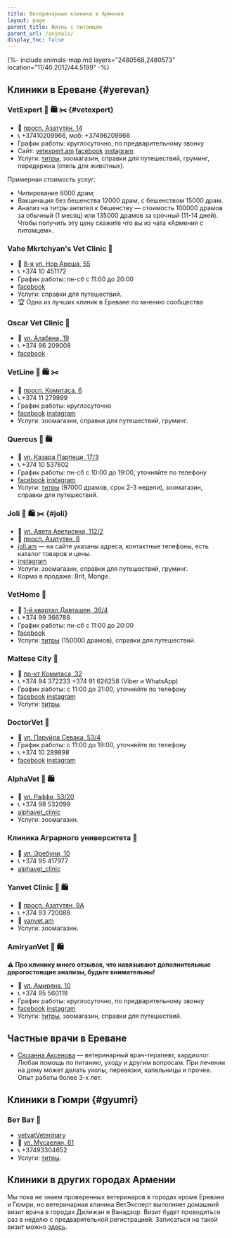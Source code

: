 ```yaml
---
title: Ветеринарные клиники в Армении
layout: page
parent_title: Жизнь с питомцем
parent_url: /animals/
display_toc: false
---
```


{%- include animals-map.md layers="2480568,2480573" location="11/40.2012/44.5199" -%}

## Клиники в Ереване {#yerevan}

<div class="cards">
<div class="card">

### VetExpert 🏥 🛍️ ✂️ {#vetexpert}

- 📍 [просп. Азатутян, 14](https://yandex.ru/maps/org/vet_ekspert/1861952348/)
- 📞 +37410209966, моб: +37496209966
- График работы: круглосуточно, по предварительному звонку
- Сайт: [vetexpert.am](https://vetexpert.am/ru/) [facebook](https://facebook.com/vetexpertvetgroup) [instagram](https://instagram.com/vetexpertveterinarygroup/)
- Услуги: [титры](rabies-titers.md), зоомагазин, справки для путешествий, груминг, передержка (отель для животных).

Примерная стоимость услуг:
- Чипирование 8000 драм;
- Вакцинация без бешенства 12000 драм, с бешенством 15000 драм.
- Анализ на титры антител к бешенству — стоимость 100000 драмов за обычный (1 месяц)
  или 135000 драмов за срочный (11-14 дней). Чтобы получить эту цену скажите что вы из
  чата «Армения с питомцем».

</div>
<div class="card">

### Vahe Mkrtchyan's Vet Clinic 🏥

- 📍 [8-я ул. Нор Ареша, 55](https://yandex.ru/maps/org/vahe_mkrtchyan_vet_clinic/106925944672/)
- 📞 +374 10 451172
- График работы: пн-сб с 11:00 до 20:00
- [facebook](https://facebook.com/VMPC2016)
- Услуги: справки для путешествий.
- 🏆 Одна из лучших клиник в Ереване️ по мнению сообщества

### Oscar Vet Clinic 🏥

- 📍 [ул. Алабяна, 19](https://yandex.com/maps/org/oscar_vet_vetclinic/206303141762/)
- 📞 +374 96 209008
- [facebook](https://www.facebook.com/Oscarvetclinic/)

### VetLine 🏥 🛍️ ✂️️

- 📍 [просп. Комитаса, 6](https://yandex.ru/maps/org/kruglosutochnaya_veterinarnaya_klinika_vetlayn/154801169156/)
- 📞 +374 11 279999
- График работы: круглосуточно
- [facebook](https://facebook.com/vetlinearmenia/) [instagram](https://instagram.com/vetline_vet.clinic/)
- Услуги: зоомагазин, справки для путешествий, груминг.

</div>
<div class="card">

### Quercus 🏥 🛍

- 📍 [ул. Казара Парпеци, 17/3](https://yandex.ru/maps/org/quercus_vet_clinic_zoosalon/181982950255/)
- 📞 +374 10 537602
- График работы: пн-сб с 10:00 до 19:00, уточняйте по телефону
- [facebook](https://facebook.com/profile.php?id=100034328929603) [instagram](https://instagram.com/vet.clinic_quercus/)
- Услуги: [титры](rabies-titers.md) (97000 драмов, срок 2-3 недели), зоомагазин, справки для путешествий.

</div>
<div class="card">

### Joli 🏥 🛍 ✂️ {#joli}

- 📍 [ул. Авета Аветисяна, 112/2](https://yandex.ru/maps/org/veterinarny_tsentr_dzholi/135151397057/)
- 📍 [просп. Азатутян, 8](https://yandex.ru/maps/org/dzholi/236619928303/)
- [joli.am](https://joli.am/) — на сайте указаны адреса, контактные телефоны, есть каталог товаров и цены.
- [instagram](https://instagram.com/joli_veterinary_center/)
- Услуги: зоомагазин, справки для путешествий, груминг.
- Корма в продаже: Brit, Monge.

</div>
<div class="card">

### VetHome 🏥

- 📍 [1-й квартал Давташен, 36/4](https://yandex.ru/maps/org/vethome/111774686048/)
- 📞 +374 99 366788
- График работы: пн-сб с 11:00 до 20:00
- [facebook](https://facebook.com/vethomeyerevan)
- Услуги: [титры](rabies-titers.md) (150000 драмов), справки для путешествий.

</div>
<div class="card">

### Maltese City 🏥

- 📍 [пр-кт Комитаса, 32](https://yandex.ru/maps/10262/yerevan/house/YE0YcwdjSUQCQFpqfX5xdX5lZg==/)
- 📞 +374 94 372233 +374 91 626258 (Viber и WhatsApp)
- График работы: с 11:00 до 21:00, уточняйте по телефону
- [facebook](https://facebook.com/maltesecity/) [instagram](https://instagram.com/maltese_city/)
- Услуги: [титры](rabies-titers.md).

</div>
<div class="card">

### DoctorVet 🏥

- 📍 [ул. Паруйра Севака, 53/4](https://yandex.ru/maps/org/doktor_vet/24738688707/)
- График работы: с 11:00 до 19:00, уточняйте по телефону
- 📞 +374 10 289898
- [facebook](https://facebook.com/doctorvetveterinaryclinic) [instagram](https://instagram.com/doctorvetarmenia/)

</div>
<div class="card">

### AlphaVet 🏥 🛍

- 📍 [ул. Раффи, 53/20](https://goo.gl/maps/sxc6Ftf1EXKDkdsp8)
- 📞 +374 98 532099
- <i class="fa-brands fa-instagram"></i> [alphavet_clinic](https://instagram.com/alphavet_clinic/)
- Услуги: зоомагазин.

</div>
<div class="card">

### Клиника Аграрного университета 🏥

- 📍 [ул. Эребуни, 10](https://yandex.ru/maps/org/6_y_korpus_natsionalnogo_agrarnogo_universiteta_armenii/44669593317/)
- 📞 +374 95 417977
- <i class="fa-brands fa-instagram"></i> [alphavet_clinic](https://instagram.com/vet_clinic_anau/)

</div>
<div class="card">

### Yanvet Clinic 🏥 🛍

- 📍 [просп. Азатутян, 9А](https://yandex.ru/maps/org/yanvet_clinic/14410132829/)
- 📞 +374 93 720088
- 🔗 [yanvet.am](https://yanvet.am)
- Услуги: зоомагазин.

</div>
<div class="card">

### AmiryanVet 🏥 🛍️

**⚠️ Про клинику много отзывов, что навязывают дополнительные дорогостоящие анализы, будьте внимательны!**

- 📍 [ул. Амиряна, 10](https://yandex.ru/maps/org/amiryanvet/209808278094/)
- 📞 +374 95 560119
- График работы: круглосуточно, по предварительному звонку
- [facebook](https://facebook.com/AmiryanVeterinary) [instagram](https://instagram.com/amiryanvet/)
- Услуги: [титры](rabies-titers.md), зоомагазин, справки для путешествий.

</div>
</div>

## Частные врачи в Ереване

- [Сюзанна Аксенова](https://t.me/Syuzanna_Vet) — ветеринарный врач-терапевт, кардиолог. Любая помощь по питанию, уходу и другим вопросам. При лечении на дому может делать уколы, перевязки, капельницы и прочее. Опыт работы более 3-х лет.

## Клиники в Гюмри {#gyumri}

### Вет Ват 🏥

- <i class="fa-brands fa-facebook-f"></i> [vetvatVeterinary](https://facebook.com/vetvatVeterinary)
- 📍 [ул. Мусаелян, 61](https://yandex.ru/maps/org/vet_vat/40293317454/)
- 📞 +37493304652
- Услуги: [титры](rabies-titers.md).

## Клиники в других городах Армении

Мы пока не знаем проверенных ветеринаров в городах кроме Еревана и Гюмри, но ветеринарная клиника ВетЭксперт выполняет
домашний визит врача в городах Дилижан и Ванадзор. Визит будет проводиться раз в неделю с предварительной регистрацией.
Записаться на такой визит можно [здесь](https://t.me/VetExpertVisite).
